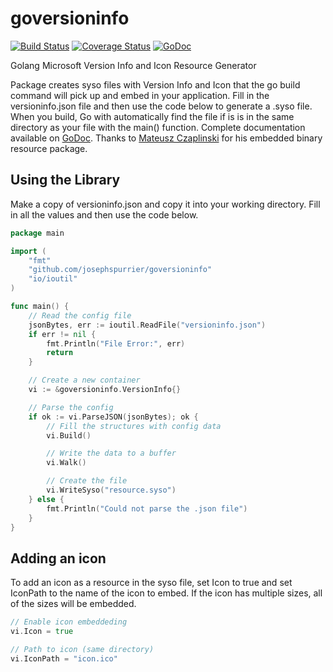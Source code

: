 goversioninfo
==========
[![Build Status](https://travis-ci.org/josephspurrier/goversioninfo.svg)](https://travis-ci.org/josephspurrier/goversioninfo) [![Coverage Status](https://coveralls.io/repos/josephspurrier/goversioninfo/badge.png)](https://coveralls.io/r/josephspurrier/goversioninfo) [![GoDoc](https://godoc.org/github.com/josephspurrier/goversioninfo?status.svg)](https://godoc.org/github.com/josephspurrier/goversioninfo)

Golang Microsoft Version Info and Icon Resource Generator

Package creates syso files with Version Info and Icon that the go build command will pick up and embed in your application. Fill in the versioninfo.json file and then use the code below to generate a .syso file. When you build, Go with automatically find the file if is is in the same directory as your file with the main() function. Complete documentation available on [GoDoc](https://godoc.org/github.com/josephspurrier/goversioninfo). Thanks to [Mateusz Czaplinski](https://github.com/akavel/rsrc) for his embedded binary resource package.

## Using the Library

Make a copy of versioninfo.json and copy it into your working directory. Fill in all the values and then use the code below.

~~~ go
package main

import (
	"fmt"
	"github.com/josephspurrier/goversioninfo"
	"io/ioutil"
)

func main() {
	// Read the config file
	jsonBytes, err := ioutil.ReadFile("versioninfo.json")
	if err != nil {
		fmt.Println("File Error:", err)
		return
	}

	// Create a new container
	vi := &goversioninfo.VersionInfo{}

	// Parse the config
	if ok := vi.ParseJSON(jsonBytes); ok {
		// Fill the structures with config data
		vi.Build()

		// Write the data to a buffer
		vi.Walk()

		// Create the file
		vi.WriteSyso("resource.syso")
	} else {
		fmt.Println("Could not parse the .json file")
	}
}
~~~

## Adding an icon

To add an icon as a resource in the syso file, set Icon to true and set IconPath to the name of the icon to embed. If the icon has multiple sizes, all of the sizes will be embedded.

~~~ go
// Enable icon embeddeding
vi.Icon = true

// Path to icon (same directory)
vi.IconPath = "icon.ico"
~~~
